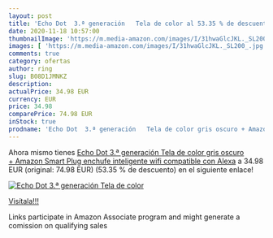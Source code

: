 ```yaml
---
layout: post
title: 'Echo Dot  3.ª generación   Tela de color al 53.35 % de descuento'
date: 2020-11-18 10:57:00
thumbnailImage: 'https://m.media-amazon.com/images/I/31hwaGlcJKL._SL200_.jpg'
images: [ 'https://m.media-amazon.com/images/I/31hwaGlcJKL._SL200_.jpg' ]
comments: true
category: ofertas
author: ring
slug: B08D1JMNKZ
description:
actualPrice: 34.98 EUR
currency: EUR
price: 34.98
comparePrice: 74.98 EUR
inStock: true
prodname: 'Echo Dot  3.ª generación   Tela de color gris oscuro + Amazon Smart Plug  enchufe inteligente wifi   compatible con Alexa'
---
```


Ahora mismo tienes [Echo Dot  3.ª generación   Tela de color gris oscuro + Amazon Smart Plug  enchufe inteligente wifi   compatible con Alexa](https://www.amazon.es/dp/B08D1JMNKZ/?tag=tolees-21) a 34.98 EUR (original: 74.98 EUR) (53.35 %  de descuento) en el siguiente enlace!

[![Echo Dot  3.ª generación   Tela de color](https://m.media-amazon.com/images/I/31hwaGlcJKL._SL200_.jpg)](https://www.amazon.es/dp/B08D1JMNKZ/?tag=tolees-21)

[Visítala!!!](https://www.amazon.es/dp/B08D1JMNKZ/?tag=tolees-21)

Links participate in Amazon Associate program and might generate a comission on qualifying sales
